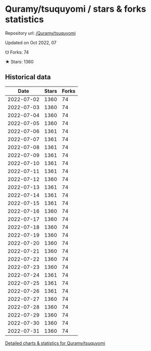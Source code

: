 # Quramy/tsuquyomi / stars & forks statistics

Repository url: [/Quramy/tsuquyomi](https://github.com/Quramy/tsuquyomi)

Updated on Oct 2022, 07

☋ Forks: 74

★ Stars: 1360

## Historical data
| Date | Stars | Forks |
|------|-------|-------|
| 2022-07-02 | 1360 | 74 | 
| 2022-07-03 | 1360 | 74 | 
| 2022-07-04 | 1360 | 74 | 
| 2022-07-05 | 1360 | 74 | 
| 2022-07-06 | 1361 | 74 | 
| 2022-07-07 | 1361 | 74 | 
| 2022-07-08 | 1361 | 74 | 
| 2022-07-09 | 1361 | 74 | 
| 2022-07-10 | 1361 | 74 | 
| 2022-07-11 | 1361 | 74 | 
| 2022-07-12 | 1360 | 74 | 
| 2022-07-13 | 1361 | 74 | 
| 2022-07-14 | 1361 | 74 | 
| 2022-07-15 | 1361 | 74 | 
| 2022-07-16 | 1360 | 74 | 
| 2022-07-17 | 1360 | 74 | 
| 2022-07-18 | 1360 | 74 | 
| 2022-07-19 | 1360 | 74 | 
| 2022-07-20 | 1360 | 74 | 
| 2022-07-21 | 1360 | 74 | 
| 2022-07-22 | 1360 | 74 | 
| 2022-07-23 | 1360 | 74 | 
| 2022-07-24 | 1361 | 74 | 
| 2022-07-25 | 1361 | 74 | 
| 2022-07-26 | 1361 | 74 | 
| 2022-07-27 | 1360 | 74 | 
| 2022-07-28 | 1360 | 74 | 
| 2022-07-29 | 1360 | 74 | 
| 2022-07-30 | 1360 | 74 | 
| 2022-07-31 | 1360 | 74 | 


[Detailed charts & statistics for Quramy/tsuquyomi](https://reviewgithub.com/rep/Quramy/tsuquyomi)
